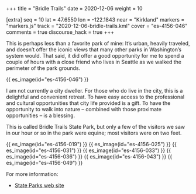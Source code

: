 +++
title = "Bridle Trails"
date = 2020-12-06
weight = 10

[extra]
seq = 10
lat = 47.6550
lon = -122.1843
near = "Kirkland"
markers = "markers.js"
track = "2020-12-06-bridle-trails.kml"
cover = "es-4156-046"
comments = true
discourse_hack = true
+++

This is perhaps less than a favorite park of mine: It’s urban, heavily traveled, and doesn’t offer the iconic views that many other parks in Washington’s system would. That said, it did offer a good opportunity for me to spend a couple of hours with a close friend who lives in Seattle as we walked the perimeter of the park grounds.

<!-- more -->

{{ es_image(id="es-4156-046") }}

I am not currently a city dweller. For those who do live in the city, this is a delightful and convenient retreat. To have easy access to the professional and cultural opportunities that city life provided is a gift. To have the opportunity to walk into nature – combined with those proximate opportunities – is a blessing.

This is called Bridle Trails State Park, but only a few of the visitors we saw in our hour or so in the park were equine; most visitors were on two feet.

{{ es_image(id="es-4156-019") }}
{{ es_image(id="es-4156-025") }}
{{ es_image(id="es-4156-031") }}
{{ es_image(id="es-4156-033") }}
{{ es_image(id="es-4156-036") }}
{{ es_image(id="es-4156-043") }}
{{ es_image(id="es-4156-049") }}

For more information:

* [State Parks web site](https://parks.state.wa.us/481/Bridle-Trails)
